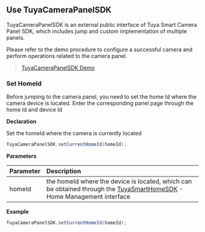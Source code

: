 ## Use TuyaCameraPanelSDK

TuyaCameraPanelSDK is an external public interface of Tuya Smart Camera Panel SDK, which includes jump and custom implementation of multiple panels.

Please refer to the demo procedure to configure a successful camera and perform operations related to the camera panel.

> [TuyaCameraPanelSDK Demo](<https://github.com/TuyaInc/tuyasmart_camera_panel_android_sdk>)



### Set HomeId

Before jumping to the camera panel, you need to set the home Id where the camera device is located. Enter the corresponding panel page through the home Id and device Id

**Declaration**

Set the homeId where the camera is currently located

 ```java
TuyaCameraPanelSDK.setCurrentHomeId(homeId);
 ```

 **Parameters**

| Parameter | Description                                                  |
| :-------- | :----------------------------------------------------------- |
| homeId    | the homeId where the device is located, which can be obtained through the  [TuyaSmartHomeSDK](https://tuyainc.github.io/tuyasmart_home_android_sdk_doc/zh-hans/)  - Home Management interface |

**Example**

 ```java
TuyaCameraPanelSDK.setCurrentHomeId(homeId);
 ```

